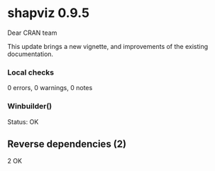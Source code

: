 # shapviz 0.9.5

Dear CRAN team

This update brings a new vignette, and improvements of the existing documentation.

### Local checks

0 errors, 0 warnings, 0 notes

### Winbuilder()

Status: OK

## Reverse dependencies (2)

2 OK
